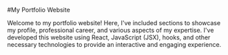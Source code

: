 #My Portfolio Website

Welcome to my portfolio website! Here, I've included sections to showcase my profile, professional career, and various aspects of my expertise. I've developed this website using React, JavaScript (JSX), hooks, and other necessary technologies to provide an interactive and engaging experience.
